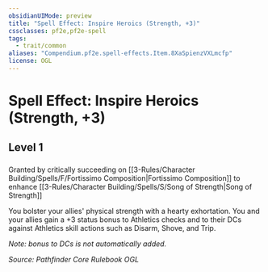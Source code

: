 ```yaml
---
obsidianUIMode: preview
title: "Spell Effect: Inspire Heroics (Strength, +3)"
cssclasses: pf2e,pf2e-spell
tags:
  - trait/common
aliases: "Compendium.pf2e.spell-effects.Item.8XaSpienzVXLmcfp"
license: OGL
---
```

# Spell Effect: Inspire Heroics (Strength, +3)
## Level 1
### 






Granted by critically succeeding on [[3-Rules/Character Building/Spells/F/Fortissimo Composition|Fortissimo Composition]] to enhance [[3-Rules/Character Building/Spells/S/Song of Strength|Song of Strength]]

You bolster your allies' physical strength with a hearty exhortation. You and your allies gain a +3 status bonus to Athletics checks and to their DCs against Athletics skill actions such as Disarm, Shove, and Trip.

_Note: bonus to DCs is not automatically added._

*Source: Pathfinder Core Rulebook*
*OGL*